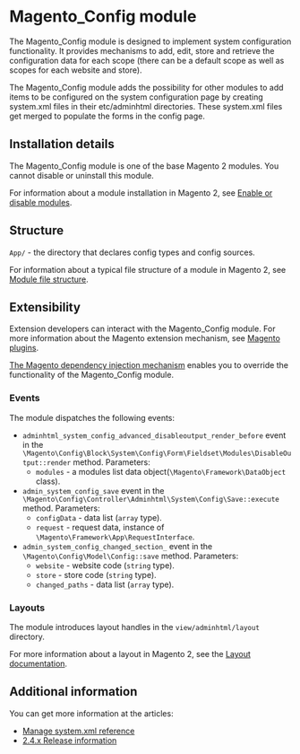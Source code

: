 # Magento_Config module

The Magento_Config module is designed to implement system configuration functionality.
It provides mechanisms to add, edit, store and retrieve the configuration data for each scope (there can be a default scope as well as scopes for each website and store).

The Magento_Config module adds the possibility for other modules to add items to be configured on the system configuration page by creating system.xml files in their etc/adminhtml directories. These system.xml files get merged to populate the forms in the config page.

## Installation details

The Magento_Config module is one of the base Magento 2 modules. You cannot disable or uninstall this module.

For information about a module installation in Magento 2, see [Enable or disable modules](https://devdocs.magento.com/guides/v2.4/install-gde/install/cli/install-cli-subcommands-enable.html).

## Structure

`App/` - the directory that declares config types and config sources.

For information about a typical file structure of a module in Magento 2, see [Module file structure](https://devdocs.magento.com/guides/v2.4/extension-dev-guide/build/module-file-structure.html#module-file-structure).

## Extensibility

Extension developers can interact with the Magento_Config module. For more information about the Magento extension mechanism, see [Magento plugins](https://devdocs.magento.com/guides/v2.4/extension-dev-guide/plugins.html).

[The Magento dependency injection mechanism](https://devdocs.magento.com/guides/v2.4/extension-dev-guide/depend-inj.html) enables you to override the functionality of the Magento_Config module.

### Events

The module dispatches the following events:

- `adminhtml_system_config_advanced_disableoutput_render_before` event in the `\Magento\Config\Block\System\Config\Form\Fieldset\Modules\DisableOutput::render` method. Parameters:
    - `modules` - a modules list data object(`\Magento\Framework\DataObject` class).
- `admin_system_config_save` event in the `\Magento\Config\Controller\Adminhtml\System\Config\Save::execute` method. Parameters:
    - `configData` - data list (`array` type).
    - `request` - request data, instance of `\Magento\Framework\App\RequestInterface`.
- `admin_system_config_changed_section_` event in the `\Magento\Config\Model\Config::save` method. Parameters:
    - `website` - website code (`string` type).
    - `store` - store code (`string` type).
    - `changed_paths` - data list (`array` type).

### Layouts

The module introduces layout handles in the `view/adminhtml/layout` directory.

For more information about a layout in Magento 2, see the [Layout documentation](https://devdocs.magento.com/guides/v2.4/frontend-dev-guide/layouts/layout-overview.html).

## Additional information

You can get more information at the articles:
- [Manage system.xml reference](https://devdocs.magento.com/guides/v2.4/config-guide/prod/config-reference-systemxml.html)
- [2.4.x Release information](https://devdocs.magento.com/guides/v2.4/release-notes/bk-release-notes.html)
